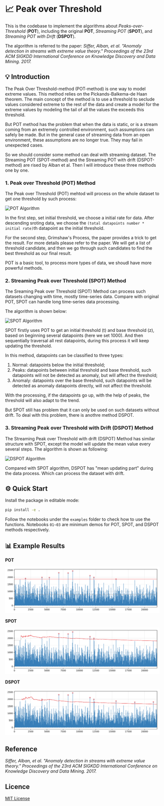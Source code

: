 # 📈 Peak over Threshold

This is the codebase to implement the algorithms about *Peaks-over-Threshold* (**POT**), including the original **POT**, *Streaming POT* (**SPOT**), and *Streaming POT with Drift* (**DSPOT**).

The algorithm is referred to the paper: *Siffer, Alban, et al. "Anomaly detection in streams with extreme value theory." Proceedings of the 23rd ACM SIGKDD International Conference on Knowledge Discovery and Data Mining. 2017.*

## 💡 Introduction

The Peak Over Threshold-method (POT-method) is one way to model extreme values. This method relies on the Pickands-Balkema-de Haan theorem. The main concept of the method is to use a threshold to seclude values considered extreme to the rest of the data and create a model for the extreme values by modeling the tail of all the values the exceeds this threshold. 

But POT method has the problem that when the data is static, or is a stream coming from an extremely controlled environment, such assumptions can safely be made. But in the general case of streaming data from an open environment, these assumptions are no longer true. They may fail in unexpected cases. 

So we should consider some method can deal with streaming dataset. The Streaming POT (SPOT-method) and the Streaming POT with drift (DSPOT-method) are rised by Alban et al. Then I will introduce these three methods one by one. 

### 1. Peak over Threshold (POT) Method

The Peak over Threshold (POT) mehtod will process on the whole dataset to get one threshold by such process: 

![POT Algorithm](/figs/pot_algorithm.png)

In the first step, set initial threshold, we choose a initial rate for data. After descending sroting data, we choose the `(total datapoints number * initial rate)`th datapoint as the initial threshold.

For the second step, Grimshaw's Process, the paper provides a trick to get the result. For more details please refer to the paper. We will get a list of threshold candidate, and then we go through such candidates to find the best threshold as our final result. 

POT is a basic tool, to process more types of data, we shoudl have more powerful methods. 

### 2. Streaming Peak over Threshold (SPOT) Method

The Sreaming Peak over Threshold (SPOT) Method can process such datasets changing with time, mostly time-series data. Compare with original POT, SPOT can handle long time-series data processing. 

The algorithm is shown below: 

![SPOT Algorithm](/figs/spot_algorithm.png)

SPOT firstly uses POT to get an initial threshold (t) and base threshold (z), based on beginning several datapoints (here we set 1000). And then sequentially traversal all rest datapoints, during this process it will keep updating the threshold. 

In this method, datapoints can be classified to three types: 

1. Normal: datapoints below the initial threshold;
2. Peaks: datapoints between initial threshold and base threshold, such datapoints will not be detected as anomaly, but will affect the threshold;
3. Anomaly: datapoints over the base threshold, such datapoints will be detected as anomaly datapoints directly, will not affect the threshold. 

With the processing, if the datapoints go up, with the help of peaks, the threshold will also adapt to the trend. 

But SPOT still has problem that it can only be used on such datasets without drift. To deal with this problem, there is anothre method DSPOT. 

### 3. Streaming Peak over Threshold with Drift (DSPOT) Method

The Streaming Peak over Threshold with drift (DSPOT) Method has similar structure with SPOT, except the model will update the mean value every several steps. The algorithm is shown as following: 

![DSPOT Algorithm](/figs/dspot_algorithm.png)

Compared with SPOT algorithm, DSPOT has "mean updating part" during the data process. Which can process the dataset with drift. 

## ⚙️ Quick Start

Install the package in editable mode:

```bash
pip install -e .
```

Follow the notebooks under the `examples` folder to check how to use the functions. Notebooks `01~03` are minimum demos for POT, SPOT, and DSPOT methods respectively.

## 📊 Example Results 

**POT**

![POT Result](/figs/pot_demo.png)

**SPOT**

![SPOT Result](/figs/spot_demo.png)

**DSPOT**

![DSPOT Result](/figs/dspot_demo.png)

## Reference

*Siffer, Alban, et al. "Anomaly detection in streams with extreme value theory." Proceedings of the 23rd ACM SIGKDD International Conference on Knowledge Discovery and Data Mining. 2017.*

## Licence

[MIT License](https://opensource.org/licenses/mit-license.php)
